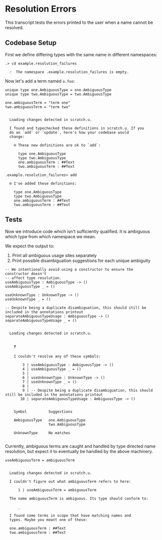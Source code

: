 # Resolution Errors

This transcript tests the errors printed to the user when a name cannot be resolved.

## Codebase Setup

First we define differing types with the same name in different namespaces:

```ucm
.> cd example.resolution_failures

  ☝️  The namespace .example.resolution_failures is empty.

```
Now let's add a term named `a.foo`:

```unison
unique type one.AmbiguousType = one.AmbiguousType
unique type two.AmbiguousType = two.AmbiguousType

one.ambiguousTerm = "term one"
two.ambiguousTerm = "term two"
```

```ucm

  Loading changes detected in scratch.u.

  I found and typechecked these definitions in scratch.u. If you
  do an `add` or `update`, here's how your codebase would
  change:
  
    ⍟ These new definitions are ok to `add`:
    
      type one.AmbiguousType
      type two.AmbiguousType
      one.ambiguousTerm : ##Text
      two.ambiguousTerm : ##Text

```
```ucm
.example.resolution_failures> add

  ⍟ I've added these definitions:
  
    type one.AmbiguousType
    type two.AmbiguousType
    one.ambiguousTerm : ##Text
    two.ambiguousTerm : ##Text

```
## Tests

Now we introduce code which isn't sufficiently qualified. 
It is ambiguous which type from which namespace we mean.

We expect the output to:

1. Print all ambiguous usage sites separately
2. Print possible disambiguation suggestions for each unique ambiguity

```unison
-- We intentionally avoid using a constructor to ensure the constructor doesn't
-- affect type resolution.
useAmbiguousType : AmbiguousType -> ()
useAmbiguousType _ = ()

useUnknownType : UnknownType -> ()
useUnknownType _ = ()

-- Despite being a duplicate disambiguation, this should still be included in the annotations printout
separateAmbiguousTypeUsage : AmbiguousType -> ()
separateAmbiguousTypeUsage _ = ()
```

```ucm

  Loading changes detected in scratch.u.

  
    ❓
    
    I couldn't resolve any of these symbols:
    
        3 | useAmbiguousType : AmbiguousType -> ()
        4 | useAmbiguousType _ = ()
        5 | 
        6 | useUnknownType : UnknownType -> ()
        7 | useUnknownType _ = ()
        8 | 
        9 | -- Despite being a duplicate disambiguation, this should still be included in the annotations printout
       10 | separateAmbiguousTypeUsage : AmbiguousType -> ()
    
    
    Symbol          Suggestions
                    
    AmbiguousType   one.AmbiguousType
                    two.AmbiguousType
                    
    UnknownType     No matches
  

```
Currently, ambiguous terms are caught and handled by type directed name resolution,
but expect it to eventually be handled by the above machinery.

```unison
useAmbiguousTerm = ambiguousTerm
```

```ucm

  Loading changes detected in scratch.u.

  I couldn't figure out what ambiguousTerm refers to here:
  
      1 | useAmbiguousTerm = ambiguousTerm
  
  The name ambiguousTerm is ambiguous. Its type should conform to:
  
      _
  
  I found some terms in scope that have matching names and
  types. Maybe you meant one of these:
  
  one.ambiguousTerm : ##Text
  two.ambiguousTerm : ##Text

```
